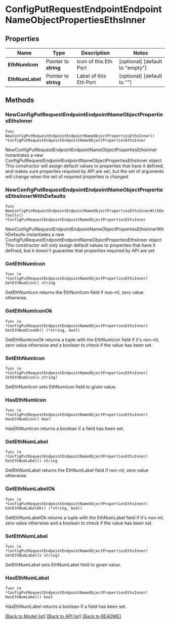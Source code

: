 # ConfigPutRequestEndpointEndpointNameObjectPropertiesEthsInner

## Properties

Name | Type | Description | Notes
------------ | ------------- | ------------- | -------------
**EthNumIcon** | Pointer to **string** | Icon of this Eth Port | [optional] [default to "empty"]
**EthNumLabel** | Pointer to **string** | Label of this Eth Port | [optional] [default to ""]

## Methods

### NewConfigPutRequestEndpointEndpointNameObjectPropertiesEthsInner

`func NewConfigPutRequestEndpointEndpointNameObjectPropertiesEthsInner() *ConfigPutRequestEndpointEndpointNameObjectPropertiesEthsInner`

NewConfigPutRequestEndpointEndpointNameObjectPropertiesEthsInner instantiates a new ConfigPutRequestEndpointEndpointNameObjectPropertiesEthsInner object
This constructor will assign default values to properties that have it defined,
and makes sure properties required by API are set, but the set of arguments
will change when the set of required properties is changed

### NewConfigPutRequestEndpointEndpointNameObjectPropertiesEthsInnerWithDefaults

`func NewConfigPutRequestEndpointEndpointNameObjectPropertiesEthsInnerWithDefaults() *ConfigPutRequestEndpointEndpointNameObjectPropertiesEthsInner`

NewConfigPutRequestEndpointEndpointNameObjectPropertiesEthsInnerWithDefaults instantiates a new ConfigPutRequestEndpointEndpointNameObjectPropertiesEthsInner object
This constructor will only assign default values to properties that have it defined,
but it doesn't guarantee that properties required by API are set

### GetEthNumIcon

`func (o *ConfigPutRequestEndpointEndpointNameObjectPropertiesEthsInner) GetEthNumIcon() string`

GetEthNumIcon returns the EthNumIcon field if non-nil, zero value otherwise.

### GetEthNumIconOk

`func (o *ConfigPutRequestEndpointEndpointNameObjectPropertiesEthsInner) GetEthNumIconOk() (*string, bool)`

GetEthNumIconOk returns a tuple with the EthNumIcon field if it's non-nil, zero value otherwise
and a boolean to check if the value has been set.

### SetEthNumIcon

`func (o *ConfigPutRequestEndpointEndpointNameObjectPropertiesEthsInner) SetEthNumIcon(v string)`

SetEthNumIcon sets EthNumIcon field to given value.

### HasEthNumIcon

`func (o *ConfigPutRequestEndpointEndpointNameObjectPropertiesEthsInner) HasEthNumIcon() bool`

HasEthNumIcon returns a boolean if a field has been set.

### GetEthNumLabel

`func (o *ConfigPutRequestEndpointEndpointNameObjectPropertiesEthsInner) GetEthNumLabel() string`

GetEthNumLabel returns the EthNumLabel field if non-nil, zero value otherwise.

### GetEthNumLabelOk

`func (o *ConfigPutRequestEndpointEndpointNameObjectPropertiesEthsInner) GetEthNumLabelOk() (*string, bool)`

GetEthNumLabelOk returns a tuple with the EthNumLabel field if it's non-nil, zero value otherwise
and a boolean to check if the value has been set.

### SetEthNumLabel

`func (o *ConfigPutRequestEndpointEndpointNameObjectPropertiesEthsInner) SetEthNumLabel(v string)`

SetEthNumLabel sets EthNumLabel field to given value.

### HasEthNumLabel

`func (o *ConfigPutRequestEndpointEndpointNameObjectPropertiesEthsInner) HasEthNumLabel() bool`

HasEthNumLabel returns a boolean if a field has been set.


[[Back to Model list]](../README.md#documentation-for-models) [[Back to API list]](../README.md#documentation-for-api-endpoints) [[Back to README]](../README.md)


